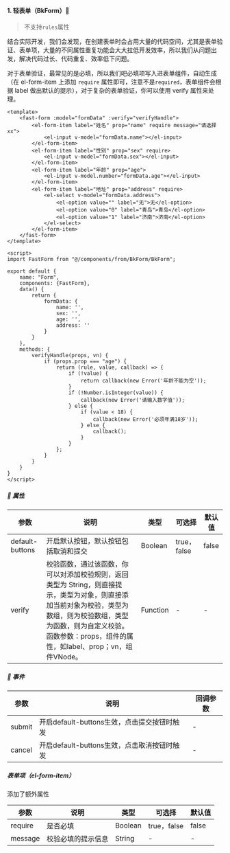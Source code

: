 #### 1. 轻表单（BkForm）🎹

>  不支持`rules`属性

结合实际开发，我们会发现，在创建表单时会占用大量的代码空间，尤其是表单验证、表单项，大量的不同属性重复功能会大大拉低开发效率，所以我们从问题出发，解决代码过长、代码重复、效率低下问题。

对于表单验证，最常见的是必填，所以我们吧必填项写入进表单组件，自动生成（在 el-form-item 上添加 `require` 属性即可，注意不是`required`，表单组件会根据 label 做出默认的提示），对于复杂的表单验证，你可以使用 verify 属性来处理。

```vue
<template>
    <fast-form :model="formData" :verify="verifyHandle">
        <el-form-item label="姓名" prop="name" require message="请选择xx">
            <el-input v-model="formData.name"></el-input>
        </el-form-item>
        <el-form-item label="性别" prop="sex" require>
            <el-input v-model="formData.sex"></el-input>
        </el-form-item>
        <el-form-item label="年龄" prop="age">
            <el-input v-model.number="formData.age"></el-input>
        </el-form-item>
        <el-form-item label="地址" prop="address" require>
            <el-select v-model="formData.address">
                <el-option value="" label="无">无</el-option>
                <el-option value="0" label="青岛">青岛</el-option>
                <el-option value="1" label="济南">济南</el-option>
            </el-select>
        </el-form-item>
    </fast-form>
</template>

<script>
import FastForm from "@/components/from/BkForm/BkForm";

export default {
    name: "Form",
    components: {FastForm},
    data() {
        return {
            formData: {
                name: '',
                sex: '',
                age: '',
                address: ''
            }
        }
    },
    methods: {
        verifyHandle(props, vn) {
            if (props.prop === "age") {
                return (rule, value, callback) => {
                    if (!value) {
                        return callback(new Error('年龄不能为空'));
                    }
                    if (!Number.isInteger(value)) {
                        callback(new Error('请输入数字值'));
                    } else {
                        if (value < 18) {
                            callback(new Error('必须年满18岁'));
                        } else {
                            callback();
                        }
                    }
                };
            }
        }
    }
}
</script>
```



##### 📃 属性

| 参数            | 说明                                                         | 类型     | 可选择      | 默认值 |
| --------------- | ------------------------------------------------------------ | -------- | ----------- | ------ |
| default-buttons | 开启默认按钮，默认按钮包括取消和提交                         | Boolean  | true，false | false  |
| verify          | 校验函数，通过该函数，你可以对添加校验规则，返回类型为 String，则直接提示，类型为对象，则直接添加当前对象为校验，类型为数组，则为校验数组，类型为函数，则为自定义校验。函数参数：props，组件的属性，如label、prop；vn，组件VNode。 | Function | -           | -      |

##### 🔗 事件

| 参数   | 说明                                        | 回调参数 |
| ------ | ------------------------------------------- | ------- |
| submit | 开启default-buttons生效，点击提交按钮时触发 | - |
| cancel | 开启default-buttons生效，点击取消按钮时触发 | - |

##### 表单项（el-form-item）

添加了额外属性

| 参数    | 说明               | 类型    | 可选择      | 默认值 |
| ------- | ------------------ | ------- | ----------- | ------ |
| require | 是否必填           | Boolean | true，false | false  |
| message | 校验必填的提示信息 | String  | -           | -      |